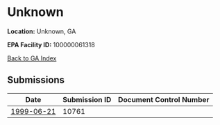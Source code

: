 # Unknown

**Location:** Unknown, GA

**EPA Facility ID:** 100000061318

[Back to GA Index](../../index.md)

## Submissions

| Date | Submission ID | Document Control Number |
|------|--------------|-------------------------|
| [1999-06-21](submissions/10761.md) | 10761 |  |
